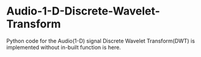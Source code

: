 # Audio-1-D-Discrete-Wavelet-Transform
Python code for the Audio(1-D) signal Discrete Wavelet Transform(DWT) is implemented without in-built function is here.
